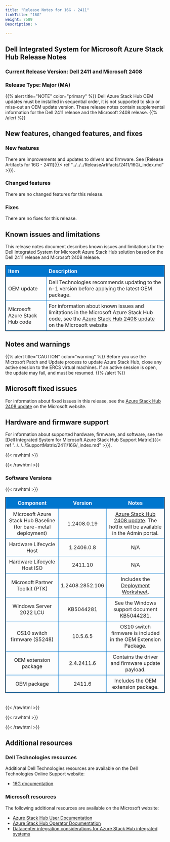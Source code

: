 ```yaml
---
title: "Release Notes for 16G - 2411"
linkTitle: "16G"
weight: 7589
Description: >

---
```


## Dell Integrated System for Microsoft Azure Stack Hub Release Notes
### Current Release Version: Dell 2411 and Microsoft 2408
### Release Type: Major (MA)

{{% alert title="NOTE" color="primary" %}}
Dell Azure Stack Hub OEM updates must be installed in sequential order, it is not supported to skip or miss-out an OEM update version. These release notes contain supplemental information for the Dell 2411 release and the Microsoft 2408 release.
{{% /alert %}}

## New features, changed features, and fixes
### New features
There are improvements and updates to drivers and firmware. See [Release Artifacts for 16G - 2411]({{< ref "../../../ReleaseArtifacts/2411/16G/_index.md" >}}).

### Changed features
There are no changed features for this release.

### Fixes
There are no fixes for this release.

## Known issues and limitations

This release notes document describes known issues and limitations for the Dell Integrated System for Microsoft Azure Stack Hub solution based on the Dell 2411 release and Microsoft 2408 release.

| Item                           | Description                                                                                                                                                                                                                                  |
| :----------------------------- | :------------------------------------------------------------------------------------------------------------------------------------------------------------------------------------------------------------------------------------------- |
| OEM update                     | Dell Technologies recommends updating to the n-1 version before applying the latest OEM package.                                                          |
| Microsoft Azure Stack Hub code | For information about known issues and limitations in the Microsoft Azure Stack Hub code, see the [Azure Stack Hub 2408 update](https://learn.microsoft.com/en-us/azure-stack/operator/release-notes?view=azs-2408) on the Microsoft website |

## Notes and warnings
{{% alert title="CAUTION" color="warning" %}}
Before you use the Microsoft Patch and Update process to update Azure Stack Hub, close any active session to the ERCS virtual machines. If an active session is open, the update may fail, and must be resumed.
{{% /alert %}}

## Microsoft fixed issues
For information about fixed issues in this release, see the [Azure Stack Hub 2408 update](https://docs.microsoft.com/en-us/azure-stack/operator/release-notes?view=azs-2408) on the Microsoft website.

## Hardware and firmware support
For information about supported hardware, firmware, and software, see the [Dell Integrated System for Microsoft Azure Stack Hub Support Matrix]({{< ref "../../../SupportMatrix/2411/16G/_index.md" >}}).

{{< rawhtml >}}

<!DOCTYPE html PUBLIC "-//W3C//DTD XHTML 1.0 Strict//EN" "http://www.w3.org/TR/xhtml1/DTD/xhtml1-strict.dtd">
<html xmlns="http://www.w3.org/1999/xhtml">
<head>

<style>
table {
    border-width:1px; border-style:solid;
    border-color:black;
    border-collapse: collapse;
    width: 100%;
    margin-bottom: 20px;
    table-layout:fixed;
    overflow-wrap: break-word;
}
th {
    border-width:1px;
    padding:7px;
    border-style:solid;
    border-color:#0076CE;
    background-color:#0076CE;
    color:#FFFFFF;
    text-align:center;
}
td {
    border-width:1px;
    padding:7px;
    border-style:solid;
    border-color:#0076CE;
    text-align:center;
}
caption {
    padding-bottom: 10px;
    color:  #0076CE;
    font-weight: bold;
    text-align: left;
    font-size: 20px;
}
</style>

</head>

<body>

<div id="content">
{{< /rawhtml >}}

### Software Versions
{{< rawhtml >}}
<table> <colgroup><col/><col/><col/></colgroup> <tr><th>Component</th><th>Version</th><th>Notes</th></tr> <tr><td>Microsoft Azure Stack Hub Baseline (for bare-metal deployment)</td><td>1.2408.0.19</td><td><a href='https://learn.microsoft.com/en-us/azure-stack/operator/release-notes?view=azs-2408'>Azure Stack Hub 2408 update</a>. The hotfix will be available in the Admin portal.</td></tr> <tr><td>Hardware Lifecycle Host</td><td>1.2406.0.8</td><td>N/A</td></tr> <tr><td>Hardware Lifecycle Host ISO</td><td>2411.10</td><td>N/A</td></tr> <tr><td>Microsoft Partner Toolkit (PTK)</td><td>1.2408.2852.106</td><td>Includes the <a href='https://www.powershellgallery.com/packages/Azs.Deployment.Worksheet/1.2408.2852.106'>Deployment Worksheet</a>.</td></tr> <tr><td>Windows Server 2022 LCU</td><td>KB5044281</td><td>See the Windows support document <a href='https://support.microsoft.com/help/5044281'>KB5044281</a>.</td></tr> <tr><td>OS10 switch firmware (S5248)</td><td>10.5.6.5</td><td>OS10 switch firmware is included in the OEM Extension Package.</td></tr> <tr><td>OEM extension package</td><td>2.4.2411.6</td><td>Contains the driver and firmware update payload.</td></tr> <tr><td>OEM package</td><td>2411.6</td><td>Includes the OEM extension package.</td></tr> </table><br>
{{< /rawhtml >}}

{{< rawhtml >}}
</div>

</body>

</html>


{{< /rawhtml >}}

## Additional resources

### Dell Technologies resources

Additional Dell Technologies resources are available on the Dell Technologies Online Support website:

- [16G documentation](https://www.dell.com/support/home/us/en/04/product-support/product/cloud-for-microsoft-azure-stack16G/docs)

### Microsoft resources

The following additional resources are available on the Microsoft website:

- [Azure Stack Hub User Documentation](https://learn.microsoft.com/en-us/azure/azure-stack/user/)
- [Azure Stack Hub Operator Documentation](https://learn.microsoft.com/en-us/azure/azure-stack/)
- [Datacenter integration considerations for Azure Stack Hub integrated systems](https://learn.microsoft.com/en-us/azure-stack/operator/azure-stack-datacenter-integration)
